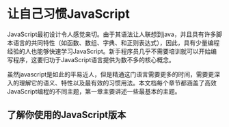 # 让自己习惯JavaScript

JavaScript最初设计令人感觉亲切。由于其语法让人联想到java，并且具有许多脚本语言的共同特性（如函数、数组、字典、和正则表达式），因此，具有少量编程经验的人也能够快速学习JavaScript。新手程序员几乎不需要培训就可以开始编写程序，这要归功于JavaScript语言提供为数不多的核心概念。

虽然javascript是如此的平易近人，但是精通这门语言需要更多的时间，需要更深入的理解它的语义、特性以及最有效的习惯用法。本文档每个章节都涵盖了高效JavaScript编程的不同主题，第一章主要讲述一些最基本的主题。

## 了解你使用的JavaScript版本

